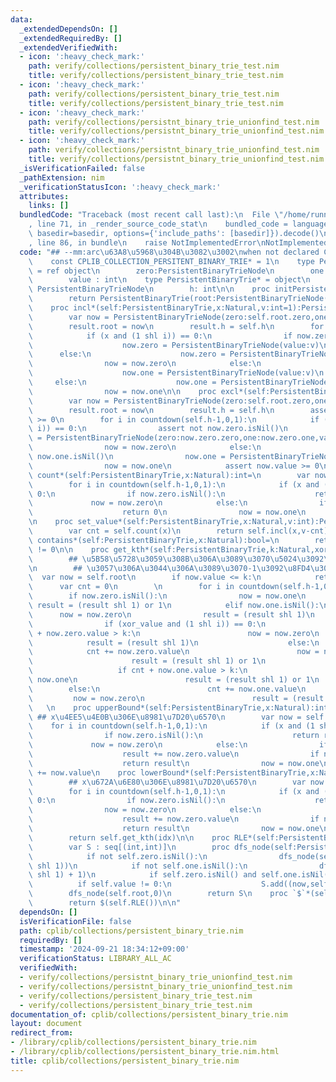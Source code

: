 ```yaml
---
data:
  _extendedDependsOn: []
  _extendedRequiredBy: []
  _extendedVerifiedWith:
  - icon: ':heavy_check_mark:'
    path: verify/collections/persistent_binary_trie_test.nim
    title: verify/collections/persistent_binary_trie_test.nim
  - icon: ':heavy_check_mark:'
    path: verify/collections/persistent_binary_trie_test.nim
    title: verify/collections/persistent_binary_trie_test.nim
  - icon: ':heavy_check_mark:'
    path: verify/collections/persistnt_binary_trie_unionfind_test.nim
    title: verify/collections/persistnt_binary_trie_unionfind_test.nim
  - icon: ':heavy_check_mark:'
    path: verify/collections/persistnt_binary_trie_unionfind_test.nim
    title: verify/collections/persistnt_binary_trie_unionfind_test.nim
  _isVerificationFailed: false
  _pathExtension: nim
  _verificationStatusIcon: ':heavy_check_mark:'
  attributes:
    links: []
  bundledCode: "Traceback (most recent call last):\n  File \"/home/runner/.local/lib/python3.10/site-packages/onlinejudge_verify/documentation/build.py\"\
    , line 71, in _render_source_code_stat\n    bundled_code = language.bundle(stat.path,\
    \ basedir=basedir, options={'include_paths': [basedir]}).decode()\n  File \"/home/runner/.local/lib/python3.10/site-packages/onlinejudge_verify/languages/nim.py\"\
    , line 86, in bundle\n    raise NotImplementedError\nNotImplementedError\n"
  code: "## --mm:arc\u63A8\u5968\u304B\u3082\u3002\nwhen not declared CPLIB_COLLECTIONS_PERSITENT_BINARY_TRIE:\n\
    \    const CPLIB_COLLECTION_PERSITENT_BINARY_TRIE* = 1\n    type PersistentBinaryTrieNode\
    \ = ref object\n        zero:PersistentBinaryTrieNode\n        one:PersistentBinaryTrieNode\n\
    \        value : int\n    type PersistentBinaryTrie* = object\n        root :\
    \ PersistentBinaryTrieNode\n        h: int\n\n    proc initPersistentBineryTrie*(h:int):PersistentBinaryTrie=\n\
    \        return PersistentBinaryTrie(root:PersistentBinaryTrieNode(),h:h)\n\n\
    \    proc incl*(self:PersistentBinaryTrie,x:Natural,v:int=1):PersistentBinaryTrie=\n\
    \        var now = PersistentBinaryTrieNode(zero:self.root.zero,one:self.root.one,value:self.root.value+v)\n\
    \        result.root = now\n        result.h = self.h\n        for i in countdown(self.h-1,0,1):\n\
    \            if (x and (1 shl i)) == 0:\n                if now.zero.isNil():\n\
    \                    now.zero = PersistentBinaryTrieNode(value:v)\n          \
    \      else:\n                    now.zero = PersistentBinaryTrieNode(zero:now.zero.zero,one:now.zero.one,value:now.zero.value+v)\n\
    \                now = now.zero\n            else:\n                if now.one.isNil():\n\
    \                    now.one = PersistentBinaryTrieNode(value:v)\n           \
    \     else:\n                    now.one = PersistentBinaryTrieNode(zero:now.one.zero,one:now.one.one,value:now.one.value+v)\n\
    \                now = now.one\n\n    proc excl*(self:PersistentBinaryTrie,x:Natural,v:int=1):PersistentBinaryTrie=\n\
    \        var now = PersistentBinaryTrieNode(zero:self.root.zero,one:self.root.one,value:self.root.value-v)\n\
    \        result.root = now\n        result.h = self.h\n        assert now.value\
    \ >= 0\n        for i in countdown(self.h-1,0,1):\n            if (x and (1 shl\
    \ i)) == 0:\n                assert not now.zero.isNil()\n                now.zero\
    \ = PersistentBinaryTrieNode(zero:now.zero.zero,one:now.zero.one,value:now.zero.value-v)\n\
    \                now = now.zero\n            else:\n                assert not\
    \ now.one.isNil()\n                now.one = PersistentBinaryTrieNode(zero:now.one.zero,one:now.one.one,value:now.one.value-v)\n\
    \                now = now.one\n            assert now.value >= 0\n    \n    proc\
    \ count*(self:PersistentBinaryTrie,x:Natural):int=\n        var now = self.root\n\
    \        for i in countdown(self.h-1,0,1):\n            if (x and (1 shl i)) ==\
    \ 0:\n                if now.zero.isNil():\n                    return 0\n   \
    \             now = now.zero\n            else:\n                if now.one.isNil():\n\
    \                    return 0\n                now = now.one\n        return now.value\n\
    \n    proc set_value*(self:PersistentBinaryTrie,x:Natural,v:int):PersistentBinaryTrie=\n\
    \        var cnt = self.count(x)\n        return self.incl(x,v-cnt)\n\n    proc\
    \ contains*(self:PersistentBinaryTrie,x:Natural):bool=\n        return self.count(x)\
    \ != 0\n\n    proc get_kth*(self:PersistentBinaryTrie,k:Natural,xor_value:int=0):int=\n\
    \        ## \u5B58\u5728\u3059\u308B\u306A\u3089\u3070\u5024\u3092\u8FD4\u3059\
    \n        ## \u3057\u306A\u3044\u306A\u3089\u3070-1\u3092\u8FD4\u3059\n      \
    \  var now = self.root\n        if now.value <= k:\n            return -1\n  \
    \      var cnt = 0\n        \n        for i in countdown(self.h-1,0,1):\n    \
    \        if now.zero.isNil():\n                now = now.one\n               \
    \ result = (result shl 1) or 1\n            elif now.one.isNil():\n          \
    \      now = now.zero\n                result = (result shl 1)\n            else:\n\
    \                if (xor_value and (1 shl i)) == 0:\n                    if cnt\
    \ + now.zero.value > k:\n                        now = now.zero\n            \
    \            result = (result shl 1)\n                    else:\n            \
    \            cnt += now.zero.value\n                        now = now.one\n  \
    \                      result = (result shl 1) or 1\n                else:\n \
    \                   if cnt + now.one.value > k:\n                        now =\
    \ now.one\n                        result = (result shl 1) or 1\n            \
    \        else:\n                        cnt += now.one.value\n               \
    \         now = now.zero\n                        result = (result shl 1) \n \
    \   \n    proc upperBound*(self:PersistentBinaryTrie,x:Natural):int=\n       \
    \ ## x\u4EE5\u4E0B\u306E\u8981\u7D20\u6570\n        var now = self.root\n    \
    \    for i in countdown(self.h-1,0,1):\n            if (x and (1 shl i)) == 0:\n\
    \                if now.zero.isNil():\n                    return result\n   \
    \             now = now.zero\n            else:\n                if not now.zero.isNil():\n\
    \                    result += now.zero.value\n                if now.one.isNil():\n\
    \                    return result\n                now = now.one\n        result\
    \ += now.value\n    proc lowerBound*(self:PersistentBinaryTrie,x:Natural):int=\n\
    \        ## x\u672A\u6E80\u306E\u8981\u7D20\u6570\n        var now = self.root\n\
    \        for i in countdown(self.h-1,0,1):\n            if (x and (1 shl i)) ==\
    \ 0:\n                if now.zero.isNil():\n                    return result\n\
    \                now = now.zero\n            else:\n                if not now.zero.isNil():\n\
    \                    result += now.zero.value\n                if now.one.isNil():\n\
    \                    return result\n                now = now.one\n    proc `[]`*(self:PersistentBinaryTrie,idx:Natural):int=\n\
    \        return self.get_kth(idx)\n\n    proc RLE*(self:PersistentBinaryTrie):seq[(int,int)]=\n\
    \        var S : seq[(int,int)]\n        proc dfs_node(self:PersistentBinaryTrieNode,now:int)=\n\
    \            if not self.zero.isNil():\n                dfs_node(self.zero,(now\
    \ shl 1))\n            if not self.one.isNil():\n                dfs_node(self.one,(now\
    \ shl 1) + 1)\n            if self.zero.isNil() and self.one.isNil():\n      \
    \          if self.value != 0:\n                    S.add((now,self.value))\n\
    \        dfs_node(self.root,0)\n        return S\n    proc `$`*(self:PersistentBinaryTrie):string=\n\
    \        return $(self.RLE())\n\n"
  dependsOn: []
  isVerificationFile: false
  path: cplib/collections/persistent_binary_trie.nim
  requiredBy: []
  timestamp: '2024-09-21 18:34:12+09:00'
  verificationStatus: LIBRARY_ALL_AC
  verifiedWith:
  - verify/collections/persistnt_binary_trie_unionfind_test.nim
  - verify/collections/persistnt_binary_trie_unionfind_test.nim
  - verify/collections/persistent_binary_trie_test.nim
  - verify/collections/persistent_binary_trie_test.nim
documentation_of: cplib/collections/persistent_binary_trie.nim
layout: document
redirect_from:
- /library/cplib/collections/persistent_binary_trie.nim
- /library/cplib/collections/persistent_binary_trie.nim.html
title: cplib/collections/persistent_binary_trie.nim
---
```

